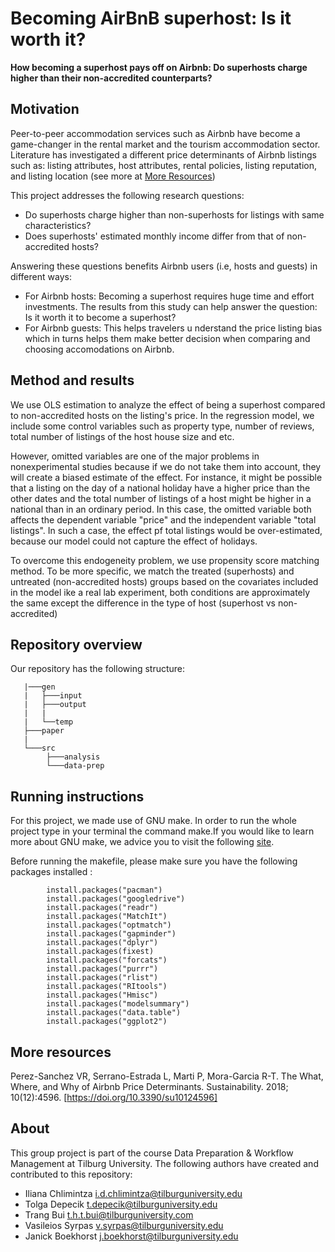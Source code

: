 # Becoming AirBnB superhost: Is it worth it? 

__How becoming a superhost pays off on Airbnb: Do superhosts charge higher than their non-accredited counterparts?__

## Motivation

Peer-to-peer accommodation services such as Airbnb have become a game-changer in the rental market and the tourism accommodation sector. Literature has investigated a different price determinants of Airbnb listings such as: listing attributes, host attributes, rental policies, listing reputation, and listing location (see more at [More Resources](#more-resources))

This project addresses the following research questions: 
+ Do superhosts charge higher than non-superhosts for listings with same characteristics? 
+ Does superhosts' estimated monthly income differ from that of non-accredited hosts? 

Answering these questions benefits Airbnb users (i.e, hosts and guests) in different ways:
+ For Airbnb hosts: Becoming a superhost requires huge time and effort investments. The results from this study can help answer the question: Is it worth it to become a superhost? 
+ For Airbnb guests: This helps travelers u nderstand the price listing bias which in turns helps them make better decision when comparing and choosing accomodations on Airbnb.  

## Method and results

We use OLS estimation to analyze the effect of being a superhost compared to non-accredited hosts on the listing's price. In the regression model, we include some control variables such as property type, number of reviews, total number of listings of the host house size and etc.

However, omitted variables are one of the major problems in nonexperimental studies because if we do not take them into account, they will create a biased estimate of the effect. For instance, it might be possible that a listing on the day of a national holiday have a higher price than the other dates and the total number of listings of a host might be higher in a national than in an ordinary period. In this case, the omitted variable both affects the dependent variable "price" and the independent variable "total listings". In such a case, the effect pf total listings would be over-estimated, because our model could not capture the effect of holidays. 

To overcome this endogeneity problem, we use propensity score matching method. To be more specific, we match the treated (superhosts) and untreated (non-accredited hosts) groups based on the covariates included in the model ike a real lab experiment, both conditions are approximately the same except the difference in the type of host (superhost vs non-accredited)

## Repository overview

Our repository has the following structure:
```
   |───gen
   |   ├───input
   |   ├───output
   |   |
   |   └──temp
   ├───paper
   |  
   └───src
        ├───analysis
        └───data-prep
```
## Running instructions

For this project, we made use of GNU make. In order to run the whole project type in your terminal the command make.If you would like to learn more about GNU make, we advice you to visit the following [site](https://tilburgsciencehub.com/building-blocks/automate-and-execute-your-work/automate-your-workflow/what-are-makefiles/).

Before running the makefile, please make sure you have the following packages installed :
```
        install.packages("pacman")
        install.packages("googledrive")
        install.packages("readr")
        install.packages("MatchIt")
        install.packages("optmatch")
        install.packages("gapminder")
        install.packages("dplyr")
        install.packages(fixest)
        install.packages("forcats")
        install.packages("purrr")
        install.packages("rlist")
        install.packages("RItools")
        install.packages("Hmisc")
        install.packages("modelsummary")
        install.packages("data.table")
        install.packages("ggplot2")
```
## More resources

Perez-Sanchez VR, Serrano-Estrada L, Marti P, Mora-Garcia R-T. The What, Where, and Why of Airbnb Price Determinants. Sustainability. 2018; 10(12):4596. [https://doi.org/10.3390/su10124596]

## About

This group project is part of the course Data Preparation & Workflow Management at Tilburg University. The following authors have created and contributed to this repository:
+ Iliana Chlimintza <i.d.chlimintza@tilburguniversity.edu>
+ Tolga Depecik <t.depecik@tilburguniversity.edu>
+ Trang Bui <t.h.t.bui@tilburguniversity.com> 
+ Vasileios Syrpas <v.syrpas@tilburguniversity.edu>
+ Janick Boekhorst <j.boekhorst@tilburguniversity.edu>

